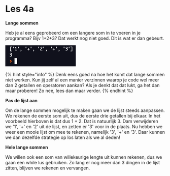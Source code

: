 # Les 4a

**Lange sommen**

Heb je al eens geprobeerd om een langere som in te voeren in je programma? Bijv 1+2+3? Dat werkt nog niet goed. Dit is wat er dan gebeurt.

![](../../.gitbook/assets/image%20%289%29.png)

{% hint style="info" %}
Denk eens goed na hoe het komt dat lange sommen niet werken. Kun jij zelf al een manier verzinnen waarop je code wel meer dan 2 getallen en operatoren aankan? Als je denkt dat dat lukt, ga het dan maar proberen! Zo nee, lees dan maar verder.
{% endhint %}

**Pas de lijst aan**

Om de lange sommen mogelijk te maken gaan we de lijst steeds aanpassen. We rekenen de eerste som uit, dus de eerste drie getallen bij elkaar. In het voorbeeld hierboven is dat dus 1 + 2. Dat is natuurlijk 3. Dam verwijderen we '1', '+' en '2' uit de lijst, en zetten er '3' voor in de plaats. Nu hebben we weer een mooie lijst om mee te rekenen, namelijk '3', '+' en '3'. Daar kunnen we dan dezelfde strategie op los laten als we al deden!

**Hele lange sommen**

We willen ook een som van willekeurige lengte uit kunnen rekenen, dus we gaan een while lus gebruiken. Zo lang er nog meer dan 3 dingen in de lijst zitten, blijven we rekenen en vervangen.





